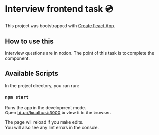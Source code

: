 # Interview frontend task 💿

This project was bootstrapped with [Create React App](https://github.com/facebook/create-react-app).

## How to use this

Interview questions are in notion. The point of this task is to complete the <Sidebar /> component.

## Available Scripts

In the project directory, you can run:

### `npm start`

Runs the app in the development mode.<br />
Open [http://localhost:3000](http://localhost:3000) to view it in the browser.

The page will reload if you make edits.<br />
You will also see any lint errors in the console.
